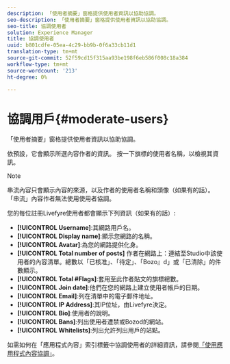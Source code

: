 ```yaml
---
description: 「使用者摘要」窗格提供使用者資訊以協助協調。
seo-description: 「使用者摘要」窗格提供使用者資訊以協助協調。
seo-title: 協調使用者
solution: Experience Manager
title: 協調使用者
uuid: b801cdfe-05ea-4c29-bb9b-0f6a33cb11d1
translation-type: tm+mt
source-git-commit: 52f59cd15f315aa93be198f6eb586f008c18a384
workflow-type: tm+mt
source-wordcount: '213'
ht-degree: 0%

---
```



# 協調用戶{#moderate-users}

「使用者摘要」窗格提供使用者資訊以協助協調。

依預設，它會顯示所選內容作者的資訊。 按一下旗標的使用者名稱，以檢視其資訊。

>[!NOTE]
>
>串流內容只會顯示內容的來源，以及作者的使用者名稱和頭像（如果有的話）。 「串流」內容作者無法使用使用者協調。

您的每位註冊Livefyre使用者都會顯示下列資訊（如果有的話）:

* **[!UICONTROL Username]**:其網路用戶名。
* **[!UICONTROL Display name]**:顯示您網路的名稱。
* **[!UICONTROL Avatar]**:為您的網路提供化身。
* **[!UICONTROL Total number of posts]** 作者在網路上：連結至Studio中該使用者的內容清單。總數以「已核准」、「待定」、「Bozo』d」或「已清除」的件數顯示。
* **[!UICONTROL Total #Flags]**:套用至此作者貼文的旗標總數。
* **[!UICONTROL Join date]**:他們在您的網路上建立使用者帳戶的日期。
* **[!UICONTROL Email]**:列在清單中的電子郵件地址。
* **[!UICONTROL IP Address]**:其IP位址，由Livefyre決定。
* **[!UICONTROL Bio]**:使用者的說明。
* **[!UICONTROL Bans]**:列出使用者遭禁或Bozod的網站。
* **[!UICONTROL Whitelists]**:列出允許列出用戶的站點。

如需如何在「應用程式內容」索引標籤中協調使用者的詳細資訊，請參閱[「使用應用程式內容協調」](/help/using/c-features-livefyre/c-about-moderation/c-moderate-content-using-app-content.md#c_moderate_content_using_app_content)。
